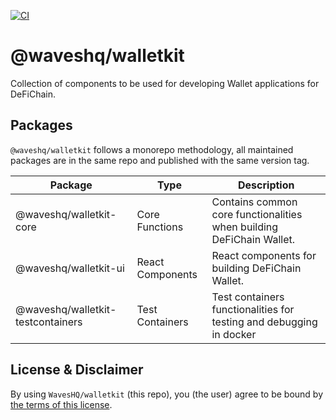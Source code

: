 [![CI](https://github.com/WavesHQ/walletkit/actions/workflows/ci.yml/badge.svg)](https://github.com/WavesHQ/walletkit/actions/workflows/ci.yml)

# @waveshq/walletkit

Collection of components to be used for developing Wallet applications for DeFiChain.

## Packages

`@waveshq/walletkit` follows a monorepo methodology, all maintained packages are in the same repo and published with the
same version tag.

| Package                           | Type             | Description                                                          |
|-----------------------------------|------------------|----------------------------------------------------------------------|
| @waveshq/walletkit-core           | Core Functions   | Contains common core functionalities when building DeFiChain Wallet. |
| @waveshq/walletkit-ui             | React Components | React components for building DeFiChain Wallet.                      |
| @waveshq/walletkit-testcontainers | Test Containers  | Test containers functionalities for testing and debugging in docker  |
## License & Disclaimer

By using `WavesHQ/walletkit` (this repo), you (the user) agree to be bound by [the terms of this license](LICENSE).
